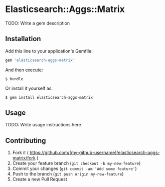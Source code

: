 # Elasticsearch::Aggs::Matrix

TODO: Write a gem description

## Installation

Add this line to your application's Gemfile:

```ruby
gem 'elasticsearch-aggs-matrix'
```

And then execute:

    $ bundle

Or install it yourself as:

    $ gem install elasticsearch-aggs-matrix

## Usage

TODO: Write usage instructions here

## Contributing

1. Fork it ( https://github.com/[my-github-username]/elasticsearch-aggs-matrix/fork )
2. Create your feature branch (`git checkout -b my-new-feature`)
3. Commit your changes (`git commit -am 'Add some feature'`)
4. Push to the branch (`git push origin my-new-feature`)
5. Create a new Pull Request
